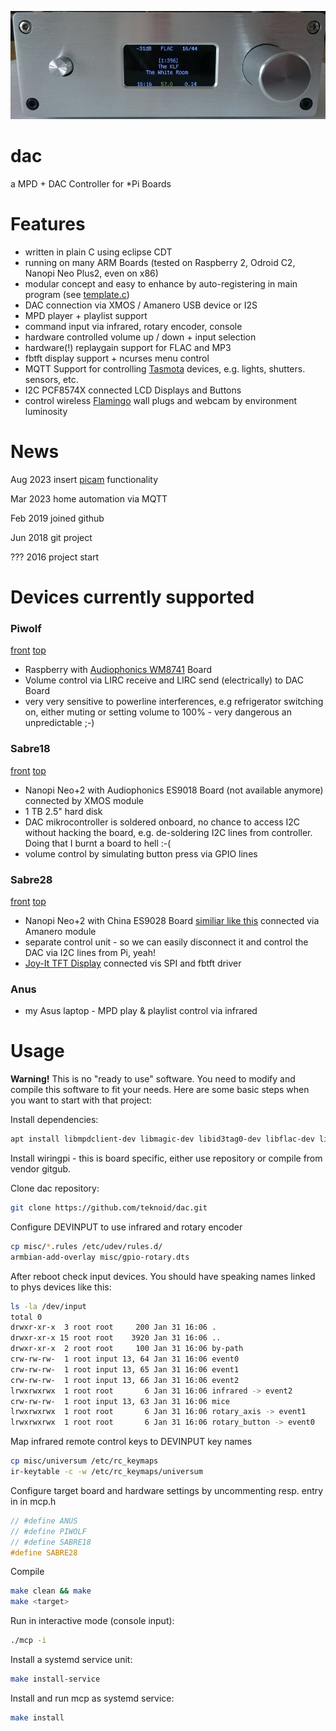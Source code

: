 ![DAC](pics/sabre28-display2.jpg)

# dac

a MPD + DAC Controller for *Pi Boards

# Features

* written in plain C using eclipse CDT
* running on many ARM Boards (tested on Raspberry 2, Odroid C2, Nanopi Neo Plus2, even on x86)
* modular concept and easy to enhance by auto-registering in main program (see [template.c](template.c))
* DAC connection via XMOS / Amanero USB device or I2S
* MPD player + playlist support
* command input via infrared, rotary encoder, console 
* hardware controlled volume up / down + input selection
* hardware(!) replaygain support for FLAC and MP3
* fbtft display support + ncurses menu control
* MQTT Support for controlling [Tasmota](https://tasmota.github.io/) devices, e.g. lights, shutters. sensors, etc.
* I2C PCF8574X connected LCD Displays and Buttons 
* control wireless [Flamingo](https://www.flamingo.eu/en-gb/flamingo-products/) wall plugs and webcam by environment luminosity

# News

Aug 2023 insert [picam](https://github.com/teknoid/picam) functionality

Mar 2023 home automation via MQTT

Feb 2019 joined github

Jun 2018 git project

??? 2016 project start  

# Devices currently supported

### Piwolf 

[front](pics/piwolf-front.jpg) [top](pics/piwolf-top.jpg)

* Raspberry with [Audiophonics WM8741](https://www.audiophonics.fr/en/diy-dac/audiophonics-wm8741-dac-volume-controller-wm8805-wm8741-p-7573.html) Board
* Volume control via LIRC receive and LIRC send (electrically) to DAC Board
* very very sensitive to powerline interferences, e.g refrigerator switching on, either muting or setting volume to 100% - very dangerous an unpredictable ;-) 

### Sabre18 

[front](pics/sabre18-front.jpg) [top](pics/sabre18-top.jpg)

* Nanopi Neo+2 with Audiophonics ES9018 Board (not available anymore) connected by XMOS module
* 1 TB 2.5" hard disk
* DAC mikrocontroller is soldered onboard, no chance to access I2C without hacking the board, e.g. de-soldering I2C lines from controller. Doing that I burnt a board to hell :-( 
* volume control by simulating button press via GPIO lines

### Sabre28 

[front](pics/sabre28-front.jpg) [top](pics/sabre28-top.jpg)

* Nanopi Neo+2 with China ES9028 Board [similiar like this](https://www.audiophonics.fr/en/diy-dac/ess-es9038pro-dac-module-i2s-xlr-32bit-384khz-dsd-with-screen-and-remote-control-p-12705.html) connected via Amanero module
* separate control unit - so we can easily disconnect it and control the DAC via I2C lines from Pi, yeah!
* [Joy-It TFT Display](http://anleitung.joy-it.net/?goods=1-8-tft-lcd-st7735) connected vis SPI and fbtft driver

### Anus

* my Asus laptop - MPD play & playlist control via infrared

# Usage

__Warning!__ This is no "ready to use" software. You need to modify and compile this software to fit your needs. Here are some basic steps when you want to start with that project:

Install dependencies:

```bash
apt install libmpdclient-dev libmagic-dev libid3tag0-dev libflac-dev libncurses-dev ir-keytable
```
Install wiringpi - this is board specific, either use repository or compile from vendor gitgub.

Clone dac repository:

```bash
git clone https://github.com/teknoid/dac.git
```
Configure DEVINPUT to use infrared and rotary encoder

```bash
cp misc/*.rules /etc/udev/rules.d/
armbian-add-overlay misc/gpio-rotary.dts
```
After reboot check input devices. You should have speaking names linked to phys devices like this:

```bash
ls -la /dev/input
total 0
drwxr-xr-x  3 root root     200 Jan 31 16:06 .
drwxr-xr-x 15 root root    3920 Jan 31 16:06 ..
drwxr-xr-x  2 root root     100 Jan 31 16:06 by-path
crw-rw-rw-  1 root input 13, 64 Jan 31 16:06 event0
crw-rw-rw-  1 root input 13, 65 Jan 31 16:06 event1
crw-rw-rw-  1 root input 13, 66 Jan 31 16:06 event2
lrwxrwxrwx  1 root root       6 Jan 31 16:06 infrared -> event2
crw-rw-rw-  1 root input 13, 63 Jan 31 16:06 mice
lrwxrwxrwx  1 root root       6 Jan 31 16:06 rotary_axis -> event1
lrwxrwxrwx  1 root root       6 Jan 31 16:06 rotary_button -> event0
```
Map infrared remote control keys to DEVINPUT key names

```bash
cp misc/universum /etc/rc_keymaps
ir-keytable -c -w /etc/rc_keymaps/universum

```
Configure target board and hardware settings by uncommenting resp. entry in in mcp.h 

```c
// #define ANUS
// #define PIWOLF
// #define SABRE18
#define SABRE28
```
Compile

```bash
make clean && make
make <target>
```
Run in interactive mode (console input):

```bash
./mcp -i
```
Install a systemd service unit:

```bash
make install-service
```
Install and run mcp as systemd service:

```bash
make install
```